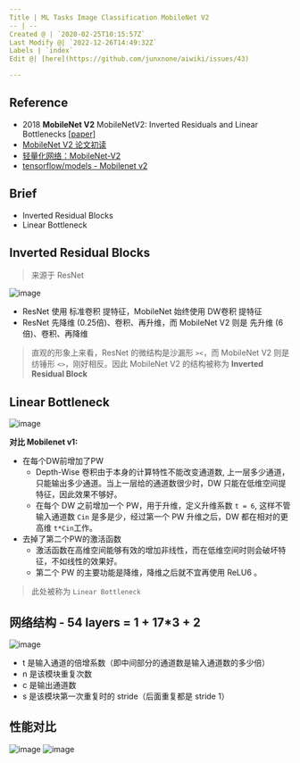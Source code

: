 ```yaml
---
Title | ML Tasks Image Classification MobileNet V2
-- | --
Created @ | `2020-02-25T10:15:57Z`
Last Modify @| `2022-12-26T14:49:32Z`
Labels | `index`
Edit @| [here](https://github.com/junxnone/aiwiki/issues/43)

---
```

## Reference
- 2018 **MobileNet V2** MobileNetV2: Inverted Residuals and Linear Bottlenecks [[paper](https://arxiv.org/pdf/1801.04381.pdf)]
- [MobileNet V2 论文初读](https://zhuanlan.zhihu.com/p/33075914)
- [轻量化网络：MobileNet-V2](https://blog.csdn.net/u011995719/article/details/79135818)
- [tensorflow/models - Mobilenet v2](https://github.com/tensorflow/models/tree/master/research/slim/nets/mobilenet)

## Brief

- Inverted Residual Blocks
- Linear Bottleneck 


##  Inverted Residual Blocks
>来源于 ResNet

![image](https://user-images.githubusercontent.com/2216970/69781022-dd87bf00-11e7-11ea-9250-4ed218cf24b3.png)
- ResNet 使用 标准卷积 提特征，MobileNet 始终使用 DW卷积 提特征
- ResNet 先降维 (0.25倍)、卷积、再升维，而 MobileNet V2 则是 先升维 (6倍)、卷积、再降维
> 直观的形象上来看，ResNet 的微结构是沙漏形 `><`，而 MobileNet V2 则是纺锤形 `<>`，刚好相反。因此 MobileNet V2 的结构被称为 **Inverted Residual Block**

## Linear Bottleneck
![image](https://user-images.githubusercontent.com/2216970/69779759-0c039b00-11e4-11ea-98c5-92913f2aec97.png)

**对比 Mobilenet v1:**
- 在每个DW前增加了PW
  - Depth-Wise 卷积由于本身的计算特性不能改变通道数, 上一层多少通道，只能输出多少通道。当上一层给的通道数很少时，DW 只能在低维空间提特征，因此效果不够好。
  - 在每个 DW 之前增加一个 PW，用于升维，定义升维系数 `t = 6`, 这样不管输入通道数 `Cin` 是多是少，经过第一个 PW 升维之后，DW 都在相对的更高维 `t*Cin`工作。
- 去掉了第二个PW的激活函数
  - 激活函数在高维空间能够有效的增加非线性，而在低维空间时则会破坏特征，不如线性的效果好。
  - 第二个 PW 的主要功能是降维，降维之后就不宜再使用 ReLU6 。
> 此处被称为 `Linear Bottleneck`

## 网络结构 - 54 layers = 1 + 17*3 + 2
![image](https://user-images.githubusercontent.com/2216970/69782241-68b68400-11eb-11ea-938b-b8f283f5fe90.png)
- t  是输入通道的倍增系数（即中间部分的通道数是输入通道数的多少倍）
- n 是该模块重复次数
- c 是输出通道数
- s 是该模块第一次重复时的 stride（后面重复都是 stride 1）

## 性能对比
![image](https://user-images.githubusercontent.com/2216970/69782635-9223df80-11ec-11ea-887a-96999bc1e245.png)
![image](https://user-images.githubusercontent.com/2216970/69782669-a8ca3680-11ec-11ea-87a3-21b6f864c9b2.png)
